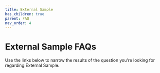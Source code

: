 ```yaml
---
title: External Sample
has_children: true
parent: FAQ
nav_order: 4
---
```


# External Sample FAQs

Use the links below to narrow the results of the question you're looking for regarding External Sample.